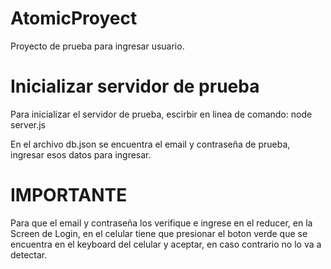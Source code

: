 # AtomicProyect

Proyecto de prueba para ingresar usuario.

# Inicializar servidor de prueba

Para inicializar el servidor de prueba, escirbir en linea de comando:
node server.js

En el archivo db.json se encuentra el email y contraseña de prueba, ingresar esos datos para ingresar.

# IMPORTANTE

Para que el email y contraseña los verifique e ingrese en el reducer, en la Screen de Login, en el celular tiene que presionar el boton verde que se encuentra en el keyboard del celular y aceptar, en caso contrario no lo va a detectar.
